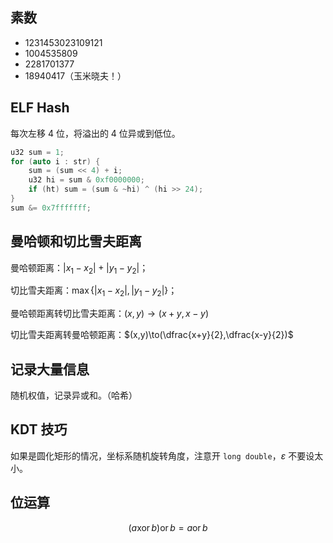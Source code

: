 ## 素数

- 1231453023109121
- 1004535809
- 2281701377
- 18940417（玉米晓夫！）

## ELF Hash

每次左移 $4$ 位，将溢出的 $4$ 位异或到低位。

```cpp
u32 sum = 1;
for (auto i : str) {
	sum = (sum << 4) + i;
    u32 hi = sum & 0xf0000000;
    if (ht) sum = (sum & ~hi) ^ (hi >> 24);
}
sum &= 0x7fffffff;
```


## 曼哈顿和切比雪夫距离

曼哈顿距离：$|x_1-x_2|+|y_1-y_2|$；

切比雪夫距离：$\max\{|x_1-x_2|,|y_1-y_2|\}$；

曼哈顿距离转切比雪夫距离：$(x,y)\to(x+y,x-y)$

切比雪夫距离转曼哈顿距离：$(x,y)\to(\dfrac{x+y}{2},\dfrac{x-y}{2})$

## 记录大量信息

随机权值，记录异或和。（哈希）

## KDT 技巧

如果是圆化矩形的情况，坐标系随机旋转角度，注意开 `long double`，$\varepsilon$ 不要设太小。

## 位运算

$$
(a\operatorname{xor} b)\operatorname{or}b=a\operatorname{or} b
$$
